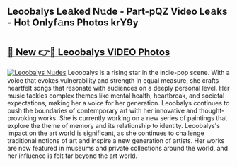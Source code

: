 ## Leoobalys Le𝚊ked N𝚞de - Part-pQZ Video Le𝚊ks - Hot Onlyf𝚊ns Photos krY9y

# <h2><a href="http://ab81575.deff.icu/?id=Leoobalys">🔗 New 👉🔴 Leoobalys VIDEO Photos</a></h2>

[![Leoobalys N𝚞des](https://i.imgur.com/rIISA9y.gif)](http://ab81575.deff.icu/?id=Leoobalys)
Leoobalys is a rising star in the indie-pop scene. With a voice that evokes vulnerability and strength in equal measure, she crafts heartfelt songs that resonate with audiences on a deeply personal level. Her music tackles complex themes like mental health, heartbreak, and societal expectations, making her a voice for her generation. Leoobalys continues to push the boundaries of contemporary art with her innovative and thought-provoking works. She is currently working on a new series of paintings that explore the theme of memory and its relationship to identity. Leoobalys's impact on the art world is significant, as she continues to challenge traditional notions of art and inspire a new generation of artists. Her works are now featured in museums and private collections around the world, and her influence is felt far beyond the art world.
